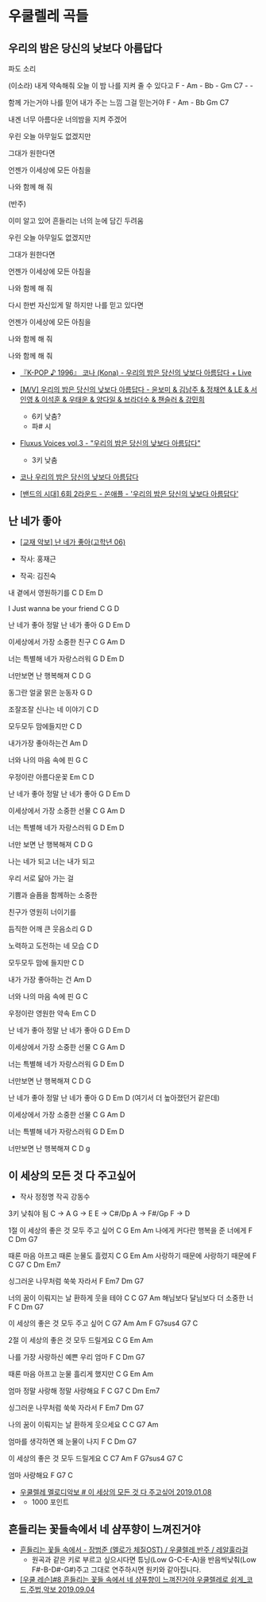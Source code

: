 # 우쿨렐레 곡들
## 우리의 밤은 당신의 낮보다 아름답다
파도 소리

(이소라) 내게 약속해줘 오늘 이 밤 나를 지켜 줄 수 있다고
F - Am - Bb - Gm C7 - -

함께 가는거야 나를 믿어 내가 주는 느낌 그걸 믿는거야
F - Am - Bb Gm C7

내겐 너무 아름다운 너의밤을 지켜 주겠어

우린 오늘 아무일도 없겠지만

그대가 원한다면

언젠가 이세상에 모든 아침을

나와 함께 해 줘

(반주)

이미 알고 있어 흔들리는 너의 눈에 담긴 두려움

우린 오늘 아무일도 없겠지만

그대가 원한다면

언젠가 이세상에 모든 아침을

나와 함께 해 줘

다시 한번 자신있게 말 하지만 나를 믿고 있다면

언젠가 이세상에 모든 아침을

나와 함께 해 줘

나와 함께 해 줘

* [『K-POP ♪ 1996』 코나 (Kona) - 우리의 밤은 당신의 낮보다 아름답다 + Live](https://www.youtube.com/watch?v=HdHphV0mDWI)

* [[M/V] 우리의 밤은 당신의 낮보다 아름답다 - 윤보미 & 김남주 & 정채연 & LE & 서인영 & 이석훈 & 우태운 & 양다일 & 브라더수 & 챈슬러 & 강민희](https://www.youtube.com/watch?v=vO2jpvyeSsQ)
  * 6키 낮춤?
  * 파# 시

* [Fluxus Voices vol.3 - "우리의 밤은 당신의 낮보다 아름답다"](https://www.youtube.com/watch?v=3LYTk3ho82M)
  * 3키 낮춤
  
* [코나 우리의 밤은 당신의 낮보다 아름답다](https://www.youtube.com/watch?v=k1SLZbEKIb0)

* [[밴드의 시대] 6회 2라운드 - 쏜애플 - '우리의 밤은 당신의 낮보다 아름답다'](https://www.youtube.com/watch?v=mKOOH3_xXj0)

## 난 네가 좋아
* [[교재 악보] 난 네가 좋아(고학년 06)](http://ukulscore.com/m/bbs/board.php?bo_table=score&wr_id=656)

* 작사: 홍재근
* 작곡: 김진숙

내 곁에서 영원하기를
C D Em D

I Just wanna be your friend
C G D

난 네가 좋아 정말 난 네가 좋아
G D Em D

이세상에서 가장 소중한 친구
C G Am D

너는 특별해 네가 자랑스러워
G D Em D

너만보면 난 행복해져
C D G

동그란 얼굴 맑은 눈동자
G D

조잘조잘 신나는 네 이야기
C D

모두모두 맘에들지만
C D

내가가장 좋아하는건
Am D

너와 나의 마음 속에 핀
G C

우정이란 아름다운꽂
Em C D

난 네가 좋아 정말 난 네가 좋아
G D Em D

이세상에서 가장 소중한 선물
C G Am D

너는 특별해 네가 자랑스러워
G D Em D

너만 보면 난 행복해져
C D G

나는 네가 되고 너는 내가 되고

우리 서로 닮아 가는 걸

기쁨과 슬픔을 함께하는 소중한

친구가 영원히 너이기를

듬직한 어깨 큰 웃음소리
G D

노력하고 도전하는 네 모습
C D

모두모두 맘에 들지만
C D

내가 가장 좋아하는 건
Am D

너와 나의 마음 속에 핀
G C

우정이란 영원한 약속
Em C D

난 네가 좋아 정말 난 네가 좋아
G D Em D

이세상에서 가장 소중한 선물
C G Am D

너는 특별해 네가 자랑스러워
G D Em D

너만보면 난 행복해져
C D G

난 네가 좋아 정말 난 네가 좋아
G D Em D (여기서 더 높아졌던거 같은데)

이세상에서 가장 소중한 선물
C G Am D

너는 특별해 네가 자랑스러워
G D Em D

너만보면 난 행복해져
C D g

## 이 세상의 모든 것 다 주고싶어
* 작사 정정명 작곡 강동수

3키 낮춰야 됨
C -> A
G -> E
E -> C#/Dp
A -> F#/Gp
F -> D

1절
이 세상의 좋은 것 모두 주고 싶어
C G Em Am
나에게 커다란 행복을 준 너에게
F C Dm G7

때론 마음 아프고 때론 눈물도 흘렸지
C G Em Am
사랑하기 때문에 사랑하기 때문에
F C G7 C
Dm Em7

싱그러운 나무처럼 쑥쑥 자라서
F Em7 Dm G7

너의 꿈이 이뤄지는 날 환하게 웃을 테야
C C G7 Am
해님보다 달님보다 더 소중한 너
F C Dm G7

이 세상의 좋은 것 모두 주고 싶어
C G7 Am Am F G7sus4 G7 C

2절
이 세상의 좋은 것 모두 드릴게요
C G Em Am

나를 가장 사랑하신 예쁜 우리 엄마
F C Dm G7

때론 마음 아프고 눈물 흘리게 했지만
C G Em Am

엄마 정말 사랑해 정말 사랑해요
F C G7 C
Dm Em7

싱그러운 나무처럼 쑥쑥 자라서
F Em7 Dm G7

나의 꿈이 이뤄지는 날 환하게 웃으세요
C C G7 Am

엄마를 생각하면 왜 눈물이 나지
F C Dm G7

이 세상의 좋은 것 모두 드릴게요
C C7 Am F G7sus4 G7 C

엄마 사랑해요
F G7 C

* [우쿨렐레 멜로디악보 # 이 세상의 모든 것 다 주고싶어 2019.01.08](https://blog.naver.com/ukulscore/221437215641)
* [](http://ukulscore.com/bbs/board.php?bo_table=score&wr_id=3888)
  * 1000 포인트

## 흔들리는 꽃들속에서 네 샴푸향이 느껴진거야
* [흔들리는 꽃들 속에서 - 장범준 (멜로가 체질OST) / 우쿨렐레 반주 / 레알훌라걸](https://www.youtube.com/watch?v=OiclXA0yX_Y)
  * 원곡과 같은 키로 부르고 싶으시다면 튜닝(Low G-C-E-A)을 반음씩낮춰(Low F#-B-D#-G#)주고 그대로 연주하시면 원키와 같아집니다.
* [[우쿨 레슨]#8 흔들리는 꽃들 속에서 네 샴푸향이 느껴진거야 우쿨렐레로 쉽게_코드,주법,악보 2019.09.04](https://www.youtube.com/watch?v=Kk6B5OzDikk)